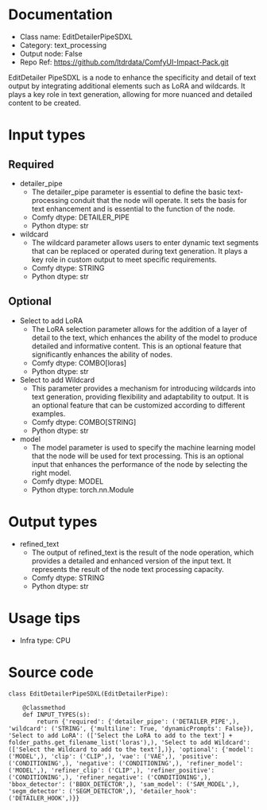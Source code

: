 # Documentation
- Class name: EditDetailerPipeSDXL
- Category: text_processing
- Output node: False
- Repo Ref: https://github.com/ltdrdata/ComfyUI-Impact-Pack.git

EditDetailer PipeSDXL is a node to enhance the specificity and detail of text output by integrating additional elements such as LoRA and wildcards. It plays a key role in text generation, allowing for more nuanced and detailed content to be created.

# Input types
## Required
- detailer_pipe
    - The detailer_pipe parameter is essential to define the basic text-processing conduit that the node will operate. It sets the basis for text enhancement and is essential to the function of the node.
    - Comfy dtype: DETAILER_PIPE
    - Python dtype: str
- wildcard
    - The wildcard parameter allows users to enter dynamic text segments that can be replaced or operated during text generation. It plays a key role in custom output to meet specific requirements.
    - Comfy dtype: STRING
    - Python dtype: str
## Optional
- Select to add LoRA
    - The LoRA selection parameter allows for the addition of a layer of detail to the text, which enhances the ability of the model to produce detailed and informative content. This is an optional feature that significantly enhances the ability of nodes.
    - Comfy dtype: COMBO[loras]
    - Python dtype: str
- Select to add Wildcard
    - This parameter provides a mechanism for introducing wildcards into text generation, providing flexibility and adaptability to output. It is an optional feature that can be customized according to different examples.
    - Comfy dtype: COMBO[STRING]
    - Python dtype: str
- model
    - The model parameter is used to specify the machine learning model that the node will be used for text processing. This is an optional input that enhances the performance of the node by selecting the right model.
    - Comfy dtype: MODEL
    - Python dtype: torch.nn.Module

# Output types
- refined_text
    - The output of refined_text is the result of the node operation, which provides a detailed and enhanced version of the input text. It represents the result of the node text processing capacity.
    - Comfy dtype: STRING
    - Python dtype: str

# Usage tips
- Infra type: CPU

# Source code
```
class EditDetailerPipeSDXL(EditDetailerPipe):

    @classmethod
    def INPUT_TYPES(s):
        return {'required': {'detailer_pipe': ('DETAILER_PIPE',), 'wildcard': ('STRING', {'multiline': True, 'dynamicPrompts': False}), 'Select to add LoRA': (['Select the LoRA to add to the text'] + folder_paths.get_filename_list('loras'),), 'Select to add Wildcard': (['Select the Wildcard to add to the text'],)}, 'optional': {'model': ('MODEL',), 'clip': ('CLIP',), 'vae': ('VAE',), 'positive': ('CONDITIONING',), 'negative': ('CONDITIONING',), 'refiner_model': ('MODEL',), 'refiner_clip': ('CLIP',), 'refiner_positive': ('CONDITIONING',), 'refiner_negative': ('CONDITIONING',), 'bbox_detector': ('BBOX_DETECTOR',), 'sam_model': ('SAM_MODEL',), 'segm_detector': ('SEGM_DETECTOR',), 'detailer_hook': ('DETAILER_HOOK',)}}
```